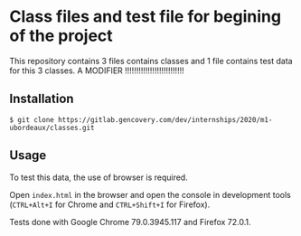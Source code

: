 # Class files and test file for begining of the project
This repository contains 3 files contains classes and 1 file contains test data for this 3 classes.
A MODIFIER !!!!!!!!!!!!!!!!!!!!!!!!!!

## Installation

`$ git clone https://gitlab.gencovery.com/dev/internships/2020/m1-ubordeaux/classes.git`


## Usage
To test this data, the use of browser is required.

Open `index.html` in the browser and open the console in development tools (`CTRL+Alt+I` for Chrome and `CTRL+Shift+I` for Firefox).

Tests done with Google Chrome 79.0.3945.117 and Firefox 72.0.1.
